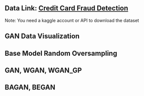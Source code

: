 ## Data Link: <a href="https://www.kaggle.com/mlg-ulb/creditcardfraud/download">Credit Card Fraud Detection</a>  
Note: You need a kaggle account or API to download the dataset

## GAN Data Visualization  

## Base Model Random Oversampling  

## GAN, WGAN, WGAN_GP  

## BAGAN, BEGAN  
